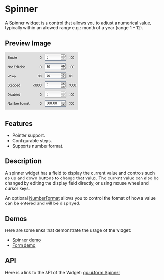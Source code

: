 # Spinner

A Spinner widget is a control that allows you to adjust a numerical
value, typically within an allowed range e.g.: month of a year (range
1 – 12).

## Preview Image

![Spinner](spinner.png)

## Features

-   Pointer support.
-   Configurable steps.
-   Supports number format.

## Description

A spinner widget has a field to display the current value and controls
such as up and down buttons to change that value. The current value
can also be changed by editing the display field directly, or using
mouse wheel and cursor keys.

An optional [NumberFormat](apps://apiviewer/#qx.util.format.NumberFormat)
         allows you to control the format of how a value can be
entered and will be displayed.

## Demos

Here are some links that demonstrate the usage of the widget:

-   [Spinner demo](apps://demobrowser/#widget~Spinner.html)
-   [Form demo](apps://demobrowser/#showcase~Form.html)

## API

Here is a link to the API of the Widget: [qx.ui.form.Spinner](apps://apiviewer/#qx.ui.form.Spinner)
